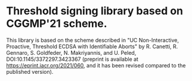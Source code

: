 # Threshold signing library based on CGGMP'21 scheme.

This library is based on the scheme described in "UC Non-Interactive, Proactive, Threshold ECDSA with Identifiable Aborts" by R. Canetti, R. Gennaro, S. Goldfeder, N. Makriyannis, and U. Peled, DOI:10.1145/3372297.3423367 (preprint is available at <https://eprint.iacr.org/2021/060>, and it has been revised compared to the published version).
